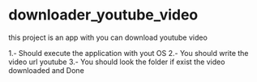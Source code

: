 # downloader_youtube_video
this project is an app with you can download youtube video 

1.- Should execute the application with yout OS
2.- You should write the video url youtube
3.- You should look the folder if exist the video downloaded and Done
